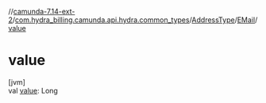 //[camunda-7.14-ext-2](../../../../index.md)/[com.hydra_billing.camunda.api.hydra.common_types](../../index.md)/[AddressType](../index.md)/[EMail](index.md)/[value](value.md)

# value

[jvm]\
val [value](value.md): Long
